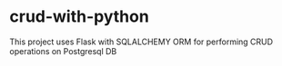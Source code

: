 # crud-with-python
This project uses Flask with SQLALCHEMY ORM for performing CRUD operations on Postgresql DB
